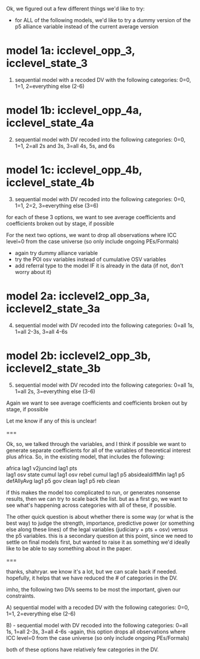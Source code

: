 Ok, we figured out a few different things we'd like to try:

* for ALL of the following models, we'd like to try a dummy version of the p5 alliance variable instead of the current average version

# model 1a: icclevel_opp_3, icclevel_state_3
1. sequential model with a recoded DV with the following categories: 0=0, 1=1, 2=everything else (2-6)

# model 1b: icclevel_opp_4a, icclevel_state_4a
2. sequential model with DV recoded into the following categories: 0=0, 1=1, 2=all 2s and 3s, 3=all 4s, 5s, and 6s

# model 1c: icclevel_opp_4b, icclevel_state_4b
3. sequential model with DV recoded into the following categories: 0=0, 1=1, 2=2, 3=everything else (3=6)

for each of these 3 options, we want to see average coefficients and coefficients broken out by stage, if possible


For the next two options, we want to drop all observations where ICC level=0 from the case universe (so only include ongoing PEs/Formals)    
* again try dummy alliance variable
* try the POI osv variables instead of cumulative OSV variables
* add referral type to the model IF it is already in the data (if not, don't worry about it)

# model 2a: icclevel2_opp_3a, icclevel2_state_3a
4. sequential model with DV recoded into the following categories: 0=all 1s, 1=all 2-3s, 3=all 4-6s

# model 2b: icclevel2_opp_3b, icclevel2_state_3b
5. sequential model with DV recoded into the following categories: 0=all 1s, 1=all 2s, 3=everything else (3-6)

Again we want to see average coefficients and coefficients broken out by stage, if possible


Let me know if any of this is unclear!

===

Ok,
so, we talked through the variables, and I think if possible we want to generate separate coefficients for all of the variables of theoretical interest plus africa.  So, in the existing model, that includes the following:

africa 
lag1 v2juncind 
lag1 pts  
lag1 osv state cumul 
lag1 osv rebel cumul 
lag1 p5 absidealdiffMin 
lag1 p5 defAllyAvg 
lag1 p5 gov clean 
lag1 p5 reb clean  

if this makes the model too complicated to run, or generates nonsense results, then we can try to scale back the list.  but as a first go, we want to see what's happening across categories with all of these, if possible.

The other quick question is about whether there is some way (or what is the best way) to judge the strength, importance, predictive power (or something else along these lines) of the legal variables (judiciary + pts + osv) versus the p5 variables.  this is a secondary question at this point, since we need to settle on final models first, but wanted to raise it as something we'd ideally like to be able to say something about in the paper.

===

thanks, shahryar. we know it's a lot, but we can scale back if needed. hopefully, it helps that we have reduced the # of categories in the DV. 

imho, the following two DVs seems to be most the important, given our constraints. 

A) sequential model with a recoded DV with the following categories: 0=0, 1=1, 2=everything else (2-6)

B) - sequential model with DV recoded into the following categories: 0=all 1s, 1=all 2-3s, 3=all 4-6s
-again, this option drops all observations where ICC level=0 from the case universe (so only include ongoing PEs/Formals)    

both of these options have relatively few categories in the DV.